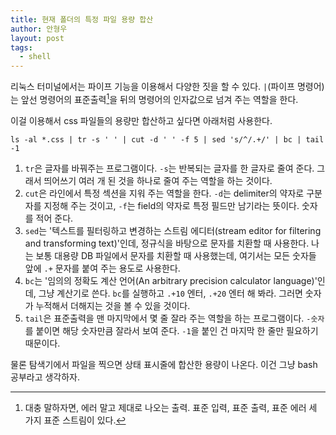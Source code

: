 ```yaml
---
title: 현재 폴더의 특정 파일 용량 합산 
author: 안형우
layout: post
tags:
  - shell
---
```


리눅스 터미널에서는 파이프 기능을 이용해서 다양한 짓을 할 수 있다. `|`(파이프 명령어)는 앞선 명령어의 표준출력[^fn1]을 뒤의 명령어의 인자값으로 넘겨 주는 역할을 한다.

이걸 이용해서 css 파일들의 용량만 합산하고 싶다면 아래처럼 사용한다.

    ls -al *.css | tr -s ' ' | cut -d ' ' -f 5 | sed 's/^/.+/' | bc | tail -1

1. `tr`은 글자를 바꿔주는 프로그램이다. `-s`는 반복되는 글자를 한 글자로 줄여 준다. 그래서 띄어쓰기 여러 개 된 것을 하나로 줄여 주는 역할을 하는 것이다.
2. `cut`은 라인에서 특정 섹션을 지워 주는 역할을 한다. `-d`는 delimiter의 약자로 구분자를 지정해 주는 것이고, `-f`는 field의 약자로 특정 필드만 남기라는 뜻이다. 숫자를 적어 준다.
3. `sed`는 '텍스트를 필터링하고 변경하는 스트림 에디터(stream editor for filtering and transforming text)'인데, 정규식을 바탕으로 문자를 치환할 때 사용한다. 나는 보통 대용량 DB 파일에서 문자를 치환할 때 사용했는데, 여기서는 모든 숫자들 앞에 `.+` 문자를 붙여 주는 용도로 사용한다.
4. `bc`는 '임의의 정확도 계산 언어(An arbitrary precision calculator language)'인데, 그냥 계산기로 쓴다. `bc`를 실행하고 `.+10` 엔터, `.+20` 엔터 해 봐라. 그러면 숫자가 누적해서 더해지는 것을 볼 수 있을 것이다.
5. `tail`은 표준출력을 맨 마지막에서 몇 줄 잘라 주는 역할을 하는 프로그램이다. `-숫자`를 붙이면 해당 숫자만큼 잘라서 보여 준다. `-1`을 붙인 건 마지막 한 줄만 필요하기 때문이다.

물론 탐색기에서 파일을 찍으면 상태 표시줄에 합산한 용량이 나온다. 이건 그냥 bash 공부라고 생각하자.

[^fn1]: 대충 말하자면, 에러 말고 제대로 나오는 출력. 표준 입력, 표준 출력, 표준 에러 세 가지 표준 스트림이 있다.
